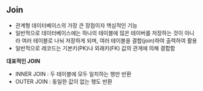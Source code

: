 ## Join
- 관계형 데이터베이스의 가장 큰 장점이자 핵심적인 기능
- 일반적으로 데이터베이스에는 하나의 테이블에 많은 테이버를 저장하는 것이 아니라 여러 테이블로 나눠 저장하게 되며, 여러 테이블을 결합(join)하여 출력하여 활용
- 일반적으로 레코드는 기본키(PK)나 외래키(FK) 값의 관게에 의해 결합함

**대표적인 JOIN**
- INNER JOIN : 두 테이블에 모두 일치하는 행만 반환
- OUTER JOIN : 동일한 값이 없는 행도 반환
